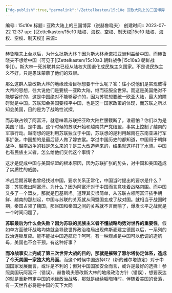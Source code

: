 ```yaml
---
{"dg-publish":true,"permalink":"/Zettelkasten/15c10e 亚欧大陆上的三国博弈（说赫鲁晓夫）/","dgPassFrontmatter":true}
---
```


编号:: 15c10e
标题:: 亚欧大陆上的三国博弈（说赫鲁晓夫）
创建时间:: 2023-07-22 12:37
up:: [[Zettelkasten/15c10 陆权、海权、空权、制天权\|15c10 陆权、海权、空权、制天权]]
来源:: 

---
赫鲁晓夫上台以后，为什么批斯大林？因为斯大林承诺把亚洲利益给中国，而赫鲁晓夫不想给中国（可见于[[Zettelkasten/15c10a3 朝鲜战争\|15c10a3 朝鲜战争]]）。斯大林一死苏联其实已经从陆权大国退化成民族主义国家。不是说民族主义不好，只是愚昧蒙蔽了他们的双眼。

那么这群人篡改斯大林的地缘政治目标想要干什么呢？答：往小说他们是实现彼得大帝的思想，往大说他们是要统一亚欧大陆，继而征服全世界。而这是美国绝对不能够容许的，这是中国绝对不能够容许的，因为苏联想要统一欧亚大陆，最大的障碍就是中国。苏联知会美国要核平中国，也是这一国家政策的体现，而苏联之所以知会美国，目的是为了战略性试探。

而苏联占领了阿富汗，就意味着苏联把亚欧大陆拦腰截断了。谁最怕？你们以为是美国？错。是中国。这个时候的苏联开始和越南共产党结盟，事实上控制了越南的军事行动。越南想的是利用苏联独立于中国，苏联想的是利用越南在东南亚进行军事扩张，中国想的是最后替人做了嫁衣裳。学过中国历史的都知道，中国用于朝鲜战争、越南战争的钱是怎么来的？是三大改造弄来的，结果就这样打了水漂。中国也有民族主义者，怎么给他们交代这个事情？

这才是促成中国与美国结盟的根本原因，因为苏联扩张的势头，对中国和美国造成了实质性的威胁。

冷战后期苏联也曾经找过中国，要求关系正常化，中国当时提出的要求是什么？答：苏联撤出阿富汗。为什么？因为阿富汗对于中国而言意味着战略包围。而中国又多了一个盟友，那就是巴基斯坦。道理其实很简单，从苏联占领阿富汗插手朝鲜、越南的那刻起，中国与苏联的关系就从同盟国变成了敌对国。就相当于战国时期，秦国占领了魏国，那赵国和秦国之间的关系就不言而喻了，爆发长平之战就是一个时间问题了。

**苏联最后为什么会失败？因为苏联的民族主义者不懂战略均势对世界的重要性**，假如单方面破坏战略均势就会导致世界政治格局出现俾斯麦建立德国以后，一系列的政治连锁反应。能不能扯中国造航母？呵呵。有一种观点是中国可以低调的造航母，美国也不会干预。有这种好事？

**而冷战事实上完成了第三次世界大战的目的，那就是摧毁了雅尔塔协定体系，造成了今天美国一家独大的局面**。而这个时候中国选择G2（新的雅尔塔协定）对于中国国家发展而言，或许是不利的；但对中国国家安全而言，或许是最好的选择！参照美国玩阿富汗（错误）、赫鲁晓夫篡改斯大林的地缘政治方针（错误），想要表达的就是重新审定中国的地缘政治战略，那就是继续韬晦待时，伴随着美国的衰落，有一天世界必将是中国的天下大同